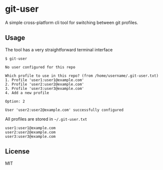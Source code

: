 # git-user

A simple cross-platform cli tool for switching between git profiles.

## Usage

The tool has a very straightforward terminal interface

```console
$ git-user

No user configured for this repo

Which profile to use in this repo? (from /home/username/.git-user.txt)
1. Profile 'user1:user1@example.com'
2. Profile 'user2:user2@example.com'
3. Profile 'user3:user3@example.com'
4. Add a new profile

Option: 2

User 'user2:user2@example.com' successfully configured
```

All profiles are stored in `~/.git-user.txt`

```
user1:user1@example.com
user2:user2@example.com
user3:user3@example.com
```

## License

MIT
